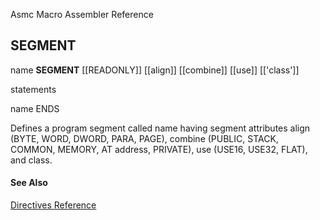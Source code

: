 Asmc Macro Assembler Reference

## SEGMENT

name **SEGMENT** [[READONLY]] [[align]] [[combine]] [[use]] [['class']]

statements

name ENDS

Defines a program segment called name having segment attributes align (BYTE, WORD, DWORD, PARA, PAGE), combine (PUBLIC, STACK, COMMON, MEMORY, AT address, PRIVATE), use (USE16, USE32, FLAT), and class.

#### See Also

[Directives Reference](readme.md)